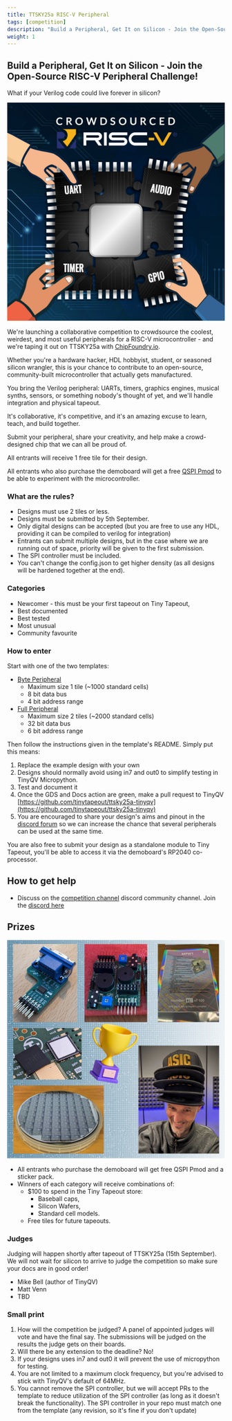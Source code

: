 ```yaml
---
title: TTSKY25a RISC-V Peripheral
tags: [competition]
description: "Build a Peripheral, Get It on Silicon - Join the Open-Source RISC-V Peripheral Challenge!"
weight: 1
---
```


## Build a Peripheral, Get It on Silicon - Join the Open-Source RISC-V Peripheral Challenge!

What if your Verilog code could live forever in silicon?

![riscv competition](images/riscv_compo.jpg?width=40pc)

We're launching a collaborative competition to crowdsource the coolest, weirdest, and most useful peripherals for a RISC-V microcontroller - and we're taping it out on TTSKY25a with [ChipFoundry.io](https://ChipFoundry.io).

Whether you're a hardware hacker, HDL hobbyist, student, or seasoned silicon wrangler, this is your chance to contribute to an open-source, community-built microcontroller that actually gets manufactured.

You bring the Verilog peripheral: UARTs, timers, graphics engines, musical synths, sensors, or something nobody's thought of yet, and we'll handle integration and physical tapeout. 

It's collaborative, it's competitive, and it's an amazing excuse to learn, teach, and build together.

Submit your peripheral, share your creativity, and help make a crowd-designed chip that we can all be proud of.

All entrants will receive 1 free tile for their design.

All entrants who also purchase the demoboard will get a free [QSPI Pmod](https://store.tinytapeout.com/products/QSPI-Pmod-p716541602) to be able to experiment with the microcontroller.

### What are the rules?

* Designs must use 2 tiles or less.
* Designs must be submitted by 5th September.
* Only digital designs can be accepted (but you are free to use any HDL, providing it can be compiled to verilog for integration)
* Entrants can submit multiple designs, but in the case where we are running out of space, priority will be given to the first submission.
* The SPI controller must be included.
* You can't change the config.json to get higher density (as all designs will be hardened together at the end).

### Categories

* Newcomer - this must be your first tapeout on Tiny Tapeout,
* Best documented
* Best tested
* Most unusual
* Community favourite

### How to enter

Start with one of the two templates:

* [Byte Peripheral](https://github.com/TinyTapeout/tinyqv-byte-peripheral-template) 
    * Maximum size 1 tile (~1000 standard cells)
    * 8 bit data bus
    * 4 bit address range
* [Full Peripheral](https://github.com/TinyTapeout/tinyqv-full-peripheral-template)
    * Maximum size 2 tiles (~2000 standard cells)
    * 32 bit data bus
    * 6 bit address range

Then follow the instructions given in the template's README. Simply put this means:

1. Replace the example design with your own
2. Designs should normally avoid using in7 and out0 to simplify testing in TinyQV Micropython.
3. Test and document it
4. Once the GDS and Docs action are green, make a pull request to TinyQV [https://github.com/tinytapeout/ttsky25a-tinyqv](https://github.com/tinytapeout/ttsky25a-tinyqv)  
5. You are encouraged to share your design's aims and pinout in the [discord forum](https://discord.com/channels/1009193568256135208/1396915746264711311) so we can increase the chance that several peripherals can be used at the same time.

You are also free to submit your design as a standalone module to Tiny Tapeout, you'll be able to access it via the demoboard's RP2040 co-processor.

## How to get help

* Discuss on the [competition channel](https://discord.com/channels/1009193568256135208/1259420274445516891) discord community channel. Join the [discord here](https://tinytapeout.com/discord)

## Prizes

![prizes](images/demoscene_prizes.png?width=40pc)

* All entrants who purchase the demoboard will get free QSPI Pmod and a sticker pack.
* Winners of each category will receive combinations of:
    * $100 to spend in the Tiny Tapeout store:
        * Baseball caps,
        * Silicon Wafers,
        * Standard cell models.
    * Free tiles for future tapeouts.

### Judges

Judging will happen shortly after tapeout of TTSKY25a (15th September). We will not wait for silicon to arrive to judge the competition so make sure your docs are in good order!

* Mike Bell (author of TinyQV)
* Matt Venn
* TBD  

### Small print

1. How will the competition be judged? A panel of appointed judges will vote and have the final say. The submissions will be judged on the results the judge gets on their boards.
2. Will there be any extension to the deadline? No!
3. If your designs uses in7 and out0 it will prevent the use of micropython for testing.
4. You are not limited to a maximum clock frequency, but you're advised to stick with TinyQV's default of 64MHz.
5. You cannot remove the SPI controller, but we will accept PRs to the template to reduce utilization of the SPI controller (as long as it doesn't break the functionality). The SPI controller in your repo must match one from the template (any revision, so it's fine if you don't update)
